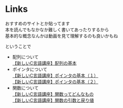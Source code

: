 # Links

おすすめのサイトとか貼ってます  
本を読んでもなかなか難しく書いてあったりするから  
基本的な概念なんかは動画を見て理解するのも良いかもね  

ということで

* 配列について  
  [【新しいC言語講座】配列の基本](https://www.youtube.com/watch?v=7wcFwmTZUDA "array_1")
* ポインタについて  
  [【新しいC言語講座】ポインタの基本（１）](https://www.youtube.com/watch?v=KgzfjriHNOc "pointer_1")  
  [【新しいC言語講座】ポインタの基本（２）](https://www.youtube.com/watch?v=tvfBijGVbnk "pointer_2")
* 関数について  
  [【新しいC言語講座】関数ってどんなもの](https://www.youtube.com/watch?v=cUTYEpG7EWU "function_1")  
  [【新しいC言語講座】関数の引数と戻り値](https://www.youtube.com/watch?v=VY9vB7V_lgo "function_2")
